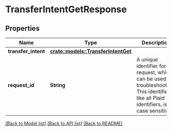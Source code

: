 # TransferIntentGetResponse

## Properties

Name | Type | Description | Notes
------------ | ------------- | ------------- | -------------
**transfer_intent** | [**crate::models::TransferIntentGet**](TransferIntentGet.md) |  | 
**request_id** | **String** | A unique identifier for the request, which can be used for troubleshooting. This identifier, like all Plaid identifiers, is case sensitive. | 

[[Back to Model list]](../README.md#documentation-for-models) [[Back to API list]](../README.md#documentation-for-api-endpoints) [[Back to README]](../README.md)


